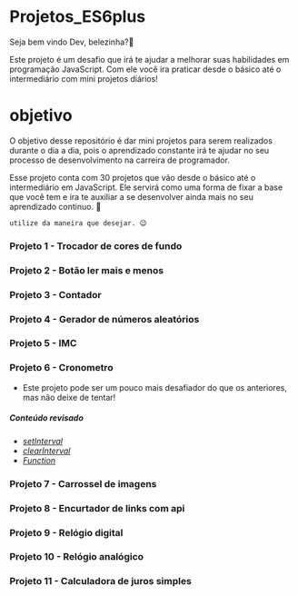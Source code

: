 # Projetos_ES6plus

Seja bem vindo Dev, belezinha?🖖

Este projeto é um desafio que irá te ajudar a melhorar suas habilidades em programação JavaScript. Com ele você ira praticar desde o básico até o intermediário com mini projetos diários!

# objetivo

O objetivo desse repositório é dar mini projetos para serem realizados durante o dia a dia, pois o aprendizado constante irá te ajudar no seu processo de desenvolvimento na carreira de programador.

Esse projeto conta com 30 projetos que vão desde o básico até o intermediário em JavaScript. Ele servirá como uma forma de fixar a base que você tem e ira te auxiliar a se desenvolver ainda mais no seu aprendizado continuo. 🚀

```utilize da maneira que desejar. 😉```


### Projeto 1 - Trocador de cores de fundo

### Projeto 2 - Botão ler mais e menos

### Projeto 3 - Contador

### Projeto 4 - Gerador de números aleatórios

### Projeto 5 - IMC

### Projeto 6 - Cronometro
- Este projeto pode ser um pouco mais desafiador do que os anteriores, mas não deixe de tentar!

##### Conteúdo revisado

* *[setInterval](https://www.w3schools.com/jsref/met_win_setinterval.asp)*
* *[clearInterval](https://www.w3schools.com/jsref/met_win_clearinterval.asp)*
* *[Function](https://www.w3schools.com/js/js_functions.asp)*


### Projeto 7 - Carrossel de imagens

### Projeto 8 - Encurtador de links com api

### Projeto 9 - Relógio digital

### Projeto 10 - Relógio analógico

### Projeto 11 - Calculadora de juros simples
